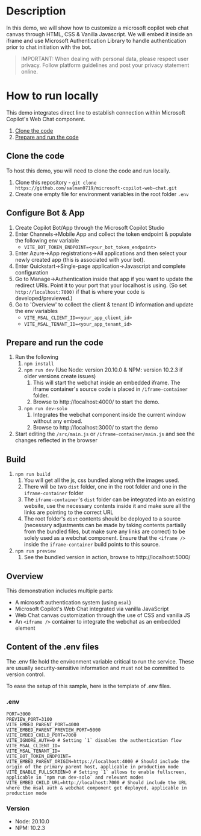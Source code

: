 # Description

In this demo, we will show how to customize a microsoft copilot web chat canvas through HTML, CSS & Vanilla Javascript. We will embed it inside an iframe and use Microsoft Authentication Library to handle authentication prior to chat initiation with the bot.

> IMPORTANT: When dealing with personal data, please respect user privacy. Follow platform guidelines and post your privacy statement online.

# How to run locally

This demo integrates direct line to establish connection within Microsoft Copilot's Web Chat component.

1. [Clone the code](#clone-the-code)
1. [Prepare and run the code](#prepare-and-run-the-code)

## Clone the code

To host this demo, you will need to clone the code and run locally.

1. Clone this repository - `git clone https://github.com/salman0719/microsoft-copilot-web-chat.git`
1. Create one empty file for environment variables in the root folder `.env`

## Configure Bot & App

1. Create Copilot Bot/App through the Microsoft Copilot Studio
2. Enter Channels->Mobile App and collect the token endpoint & populate the following env variable
   - `VITE_BOT_TOKEN_ENDPOINT=<your_bot_token_endpoint>`
3. Enter Azure->App registrations->All applications and then select your newly created app (this is associated with your bot).
4. Enter Quickstart->Single-page application->Javascript and complete configuration
5. Go to Manage->Authentication inside that app if you want to update the redirect URIs. Point it to your port that your localhost is using. (So set `http://localhost:7000)` if that is where your code is developed/previewed.)
6. Go to 'Overview' to collect the client & tenant ID information and update the env variables
   - `VITE_MSAL_CLIENT_ID=<your_app_client_id>`
   - `VITE_MSAL_TENANT_ID=<your_app_tenant_id>`

## Prepare and run the code

1. Run the following
   1. `npm install`
   1. `npm run dev` (Use Node: version 20.10.0 & NPM: version 10.2.3 if older versions create issues)
      1. This will start the webchat inside an embedded iframe. The iframe container's source code is placed in `/iframe-container` folder.
      1. Browse to http://localhost:4000/ to start the demo.
   1. `npm run dev-solo`
      1. Integrates the webchat component inside the current window without any embed.
      1. Browse to http://localhost:3000/ to start the demo
1. Start editing the `/src/main.js` or `/iframe-container/main.js` and see the changes reflected in the browser

## Build

1. `npm run build`
   1. You will get all the js, css bundled along with the images used.
   2. There will be two `dist` folder, one in the root folder and one in the `iframe-container` folder
   3. The `iframe-container`'s `dist` folder can be integrated into an existing website, use the necessary contents inside it and make sure all the links are pointing to the correct URL
   4. The root folder's `dist` contents should be deployed to a source (necessary adjustments can be made by taking contents partially from the bundled files, but make sure any links are correct) to be solely used as a webchat component. Ensure that the `<iframe />` inside the `iframe-container` build points to this source.
2. `npm run preview`
   1. See the bundled version in action, browse to http://localhost:5000/

## Overview

This demonstration includes multiple parts:

- A microsoft authentication system (using `msal`)
- Microsoft Copilot's Web Chat integrated via vanilla JavaScript
- Web Chat canvas customization through the use of CSS and vanilla JS
- An `<iframe />` container to integrate the webchat as an embedded element

## Content of the .env files

The .env file hold the environment variable critical to run the service. These are usually security-sensitive information and must not be committed to version control.

To ease the setup of this sample, here is the template of .env files.

### .env

```
PORT=3000
PREVIEW_PORT=3100
VITE_EMBED_PARENT_PORT=4000
VITE_EMBED_PARENT_PREVIEW_PORT=5000
VITE_EMBED_CHILD_PORT=7000
VITE_IGNORE_AUTH=0 # Setting `1` disables the authentication flow
VITE_MSAL_CLIENT_ID=
VITE_MSAL_TENANT_ID=
VITE_BOT_TOKEN_ENDPOINT=
VITE_EMBED_PARENT_ORIGIN=https://localhost:4000 # Should include the origin of the primary parent host, applicable in production mode
VITE_ENABLE_FULLSCREEN=0 # Setting `1` allows to enable fullscreen, applicable in `npm run dev-solo` and relevant modes
VITE_EMBED_CHILD_URL=http://localhost:7000 # Should include the URL where the msal auth & webchat component get deployed, applicable in production mode
```

### Version

- Node: 20.10.0
- NPM: 10.2.3
